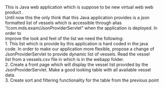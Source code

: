 
This is Java web application which is suppose to be new virtual web web product . <br>
Until now this the only think that this Java application provides is a json <br>
formatted list of vessels which is accessible through alias <br>
 “/com.mds.exam/JsonProviderServlet” when the application is deployed. In order to<br> 
 improve the look and feel of the list we need the following:<br>
      1. This list which is provide by this application is hard coded in the java <br>
         code. In order to make our application more flexible, propose a change of <br>
         JsonProviderServlet to provide dynamic list of vessels. Read the vessel <br>
         list from a vessels.csv file in which is in the webapp folder.<br>
      2. Create a front page which will display the vessel list provided by the <br>
         JsonProviderServlet. Make a good looking table with all available vessel data.<br>
      3. Create sort and filtering functionality for the table from the previous point<br>
